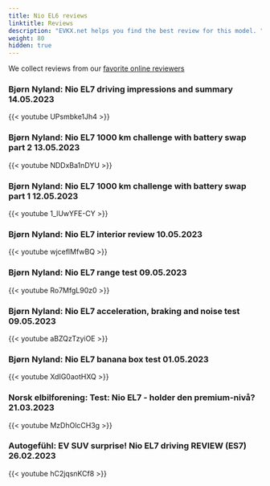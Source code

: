 ```yaml
---
title: Nio EL6 reviews
linktitle: Reviews
description: "EVKX.net helps you find the best review for this model. "
weight: 80
hidden: true
---
```

<object type="image/svg+xml" data="../modelnavigation.svg"></object>
We collect reviews from our [favorite online reviewers](/guides/evreviewers/)

### Bjørn Nyland: Nio EL7 driving impressions and summary 14.05.2023

{{< youtube UPsmbke1Jh4 >}}

### Bjørn Nyland: Nio EL7 1000 km challenge with battery swap part 2 13.05.2023

{{< youtube NDDxBa1nDYU >}}

### Bjørn Nyland: Nio EL7 1000 km challenge with battery swap part 1 12.05.2023

{{< youtube 1_lUwYFE-CY >}}

### Bjørn Nyland: Nio EL7 interior review 10.05.2023

{{< youtube wjceflMfwBQ >}}

### Bjørn Nyland: Nio EL7 range test 09.05.2023

{{< youtube Ro7MfgL90z0 >}}

### Bjørn Nyland: Nio EL7 acceleration, braking and noise test 09.05.2023

{{< youtube aBZQzTzyiOE >}}

### Bjørn Nyland: Nio EL7 banana box test 01.05.2023

{{< youtube XdIG0aotHXQ >}}

### Norsk elbilforening: Test: Nio EL7 - holder den premium-nivå? 21.03.2023

{{< youtube MzDhOlcCH3g >}}

### Autogefühl: EV SUV surprise! Nio EL7 driving REVIEW (ES7) 26.02.2023

{{< youtube hC2jqsnKCf8 >}}

